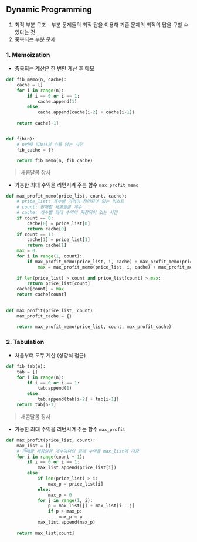 ## Dynamic Programming

1. 최적 부분 구조 - 부분 문제들의 최적 답을 이용해 기존 문제의 최적의 답을 구할 수 있다는 것
2. 중복되는 부분 문제 

### 1. Memoization

- 중복되는 계산은 한 번만 계산 후 메모

```python
def fib_memo(n, cache):
    cache = []
    for i in range(n):
        if i == 0 or i == 1:
            cache.append(1)
        else:
            cache.append(cache[i-2] + cache[i-1])
    
    return cache[-1]


def fib(n):
    # n번째 피보나치 수를 담는 사전
    fib_cache = {}

    return fib_memo(n, fib_cache)
```

> 새콤달콤 장사

* 가능한 최대 수익을 리턴시켜 주는 함수 `max_profit_memo`

```python
def max_profit_memo(price_list, count, cache):
    # price_list: 개수별 가격이 정리되어 있는 리스트
    # count: 판매할 새콤달콤 개수
    # cache: 개수별 최대 수익이 저장되어 있는 사전
    if count == 0:
        cache[0] = price_list[0]
        return cache[0]
    if count == 1:
        cache[1] = price_list[1]
        return cache[1]
    max = 0
    for i in range(1, count):
        if max_profit_memo(price_list, i, cache) + max_profit_memo(price_list, count - i, cache) > max:
            max = max_profit_memo(price_list, i, cache) + max_profit_memo(price_list, count - i, cache)
    
    if len(price_list) > count and price_list[count] > max:
        return price_list[count]
    cache[count] = max
    return cache[count]

    
def max_profit(price_list, count):
    max_profit_cache = {}

    return max_profit_memo(price_list, count, max_profit_cache)
```



### 2. Tabulation

* 처음부터 모두 계산 (상향식 접근)

```python
def fib_tab(n):
    tab = []
    for i in range(n):
        if i == 0 or i == 1:
            tab.append(1)
        else:
            tab.append(tab[i-2] + tab[i-1])
    return tab[n-1]
```

> 새콤달콤 장사

* 가능한 최대 수익을 리턴시켜 주는 함수 `max_profit`

```python
def max_profit(price_list, count):
    max_list = []
    # 판매할 새꼼달꼼 개수마다의 최대 수익을 max_list에 저장
    for i in range(count + 1):
        if i == 0 or i == 1:
            max_list.append(price_list[i])
        else:
            if len(price_list) > i:
                max_p = price_list[i]
            else:
                max_p = 0
            for j in range(1, i):
                p = max_list[j] + max_list[i - j]
                if p > max_p:
                    max_p = p
            max_list.append(max_p)
            
    return max_list[count]
```
